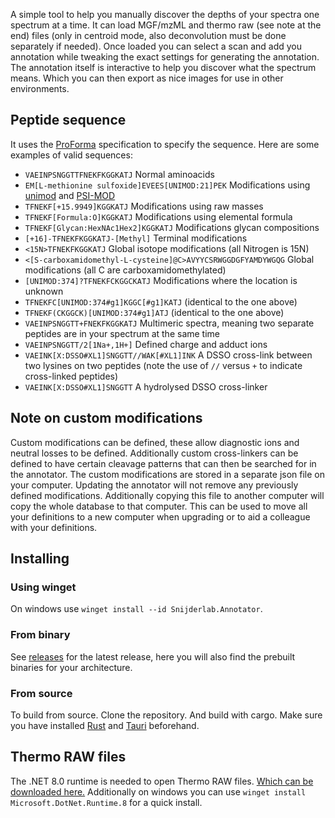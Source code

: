 A simple tool to help you manually discover the depths of your spectra one spectrum at a time. It can load MGF/mzML and thermo raw (see note at the end) files (only in centroid mode, also deconvolution must be done separately if needed). Once loaded you can select a scan and add you annotation while tweaking the exact settings for generating the annotation. The annotation itself is interactive to help you discover what the spectrum means. Which you can then export as nice images for use in other environments. 

## Peptide sequence

It uses the [ProForma](https://github.com/HUPO-PSI/ProForma) specification to specify the sequence. Here are some examples of valid sequences:

* `VAEINPSNGGTTFNEKFKGGKATJ` Normal aminoacids
* `EM[L-methionine sulfoxide]EVEES[UNIMOD:21]PEK` Modifications using [unimod](http://www.unimod.org) and [PSI-MOD](https://www.ebi.ac.uk/ols/ontologies/mod)
* `TFNEKF[+15.9949]KGGKATJ` Modifications using raw masses
* `TFNEKF[Formula:O]KGGKATJ` Modifications using elemental formula
* `TFNEKF[Glycan:HexNAc1Hex2]KGGKATJ` Modifications glycan compositions
* `[+16]-TFNEKFKGGKATJ-[Methyl]` Terminal modifications
* `<15N>TFNEKFKGGKATJ` Global isotope modifications (all Nitrogen is 15N)
* `<[S-carboxamidomethyl-L-cysteine]@C>AVYYCSRWGGDGFYAMDYWGQG` Global modifications (all C are carboxamidomethylated)
* `[UNIMOD:374]?TFNEKFCKGGCKATJ` Modifications where the location is unknown
* `TFNEKFC[UNIMOD:374#g1]KGGC[#g1]KATJ` (identical to the one above)
* `TFNEKF(CKGGCK)[UNIMOD:374#g1]ATJ` (identical to the one above)
* `VAEINPSNGGTT+FNEKFKGGKATJ` Multimeric spectra, meaning two separate peptides are in your spectrum at the same time
* `VAEINPSNGGTT/2[1Na+,1H+]` Defined charge and adduct ions
* `VAEINK[X:DSSO#XL1]SNGGTT//WAK[#XL1]INK` A DSSO cross-link between two lysines on two peptides (note the use of `//` versus `+` to indicate cross-linked peptides)
* `VAEINK[X:DSSO#XL1]SNGGTT` A hydrolysed DSSO cross-linker

## Note on custom modifications

Custom modifications can be defined, these allow diagnostic ions and neutral losses to be defined. Additionally custom cross-linkers can be defined to have certain cleavage patterns that can then be searched for in the annotator. The custom modifications are stored in a separate json file on your computer. Updating the annotator will not remove any previously defined modifications. Additionally copying this file to another computer will copy the whole database to that computer. This can be used to move all your definitions to a new computer when upgrading or to aid a colleague with your definitions.

## Installing

### Using winget

On windows use `winget install --id Snijderlab.Annotator`.

### From binary 

See [releases](https://github.com/snijderlab/annotator/releases) for the latest release, here you will also find the prebuilt binaries for your architecture.

### From source

To build from source. Clone the repository. And build with cargo. Make sure you have installed [Rust](https://www.rust-lang.org/tools/install) and [Tauri](https://tauri.app/) beforehand.

## Thermo RAW files

The .NET 8.0 runtime is needed to open Thermo RAW files. [Which can be downloaded here.](https://dotnet.microsoft.com/en-us/download/dotnet/8.0) Additionally on windows you can use `winget install Microsoft.DotNet.Runtime.8` for a quick install.